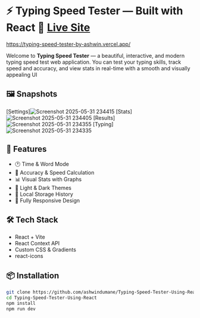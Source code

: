 # ⚡ Typing Speed Tester — Built with React 🔗 [Live Site](https://ashwindumane.github.io/Typing-Speed-Tester-Using-React)
https://typing-speed-tester-by-ashwin.vercel.app/

Welcome to **Typing Speed Tester** — a beautiful, interactive, and modern typing speed test web application. You can test your typing skills, track speed and accuracy, and view stats in real-time with a smooth and visually appealing UI

## 🖼️ Snapshots

[Settings]![Screenshot 2025-05-31 234415](https://github.com/user-attachments/assets/5326412e-83bd-4054-acab-db1e5db5430a)
[Stats]![Screenshot 2025-05-31 234405](https://github.com/user-attachments/assets/02399c03-f509-4737-b6a5-dcdc71291923)
[Results]![Screenshot 2025-05-31 234355](https://github.com/user-attachments/assets/c4032bbc-e0a1-4168-b1aa-9224277460b1)
[Typing] ![Screenshot 2025-05-31 234335](https://github.com/user-attachments/assets/374ebd58-d029-4010-8b8b-60476cd7435b)


## 🚀 Features

- 🕐 Time & Word Mode
- 🎯 Accuracy & Speed Calculation
- 📊 Visual Stats with Graphs
- 🎨 Light & Dark Themes
- 💾 Local Storage History
- 📱 Fully Responsive Design

## 🛠️ Tech Stack

- React + Vite
- React Context API
- Custom CSS & Gradients
- react-icons

## 📦 Installation

```bash
git clone https://github.com/ashwindumane/Typing-Speed-Tester-Using-React.git
cd Typing-Speed-Tester-Using-React
npm install
npm run dev
